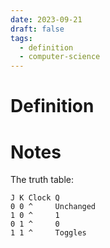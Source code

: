 ```yaml
---
date: 2023-09-21
draft: false
tags:
  - definition
  - computer-science
---
```

# Definition

# Notes

The truth table:
```
J K Clock Q
0 0 ^     Unchanged
1 0 ^     1
0 1 ^     0
1 1 ^     Toggles
```